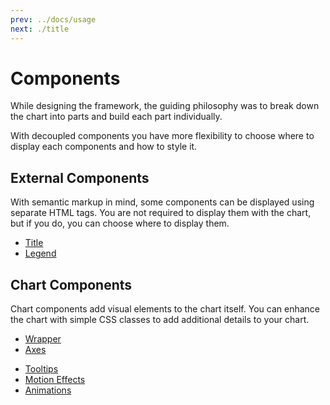 ```yaml
---
prev: ../docs/usage
next: ./title
---
```


# Components

While designing the framework, the guiding philosophy was to break down the chart into parts and build each part individually.

With decoupled components you have more flexibility to choose where to display each components and how to style it.

## External Components

With semantic markup in mind, some components can be displayed using separate HTML tags. You are not required to display them with the chart, but if you do, you can choose where to display them.

* [Title](./title/)
* [Legend](./legend/)

## Chart Components

Chart components add visual elements to the chart itself. You can enhance the chart with simple CSS classes to add additional details to your chart.

* [Wrapper](./wrapper/)
* [Axes](./axes/)
<!-- * [Annotations](./annotations/) -->
* [Tooltips](./tooltips/)
* [Motion Effects](./motion-effects/)
* [Animations](./animations/)
